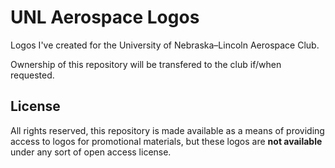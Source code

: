 # UNL Aerospace Logos
Logos I've created for the University of Nebraska–Lincoln Aerospace Club.

Ownership of this repository will be transfered to the club if/when requested.

## License
All rights reserved, this repository is made available as a means of providing access
to logos for promotional materials, but these logos are **not available** under any sort
of open access license.
